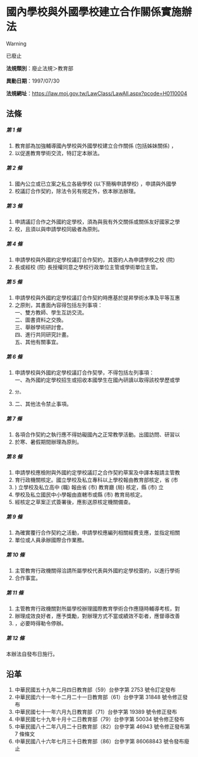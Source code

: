 # 國內學校與外國學校建立合作關係實施辦法
> [!WARNING]
> 已廢止

**法規類別**：廢止法規＞教育部

**異動日期**：1997/07/30  

**法規網址**：https://law.moj.gov.tw/LawClass/LawAll.aspx?pcode=H0110004



## 法條
##### 第 1 條
1. 教育部為加強輔導國內學校與外國學校建立合作關係 (包括姊妹關係) ，
1. 以促進教育學術交流，特訂定本辦法。

##### 第 2 條
1. 國內公立或已立案之私立各級學校 (以下簡稱申請學校) ，申請與外國學
1. 校議訂合作契約，除法令另有規定外，依本辦法辦理。

##### 第 3 條
1. 申請議訂合作之外國約定學校，須為與我有外交關係或關係友好國家之學
1. 校，且須以與申請學校同級者為原則。

##### 第 4 條
1. 申請學校與外國約定學校議訂合作契約，其簽約人為申請學校之校 (院)
1. 長或經校 (院) 長授權同意之學校行政單位主管或學術單位主管。

##### 第 5 條
1. 申請學校與外國約定學校議訂合作契約時應基於提昇學術水準及平等互惠
1. 之原則，其書面內容得包括左列事項：  
一、雙方教師、學生互訪交流。  
二、圖書資料之交換。  
三、舉辦學術研討會。  
四、進行共同研究計畫。  
五、其他有關事宜。

##### 第 6 條
1. 申請學校與外國約定學校議訂合作契學，不得包括左列事項：  
一、為外國約定學校招生或招收本國學生在國內研讀以取得該校學歷或學
1.     分。
1. 二、其他法令禁止事項。

##### 第 7 條
1. 各項合作契約之執行應不得妨礙國內之正常教學活動。出國訪問、研習以
1. 於寒、暑假期間辦理為原則。

##### 第 8 條
1. 申請學校應檢附與外國約定學校議訂之合作契約草案及中譯本報請主管教
1. 育行政機關核定。國立學校及私立專科以上學校報由教育部核定，省 (市
1. ) 立學校及私立高中 (職) 報由省 (市) 教育廳 (局) 核定，縣 (市) 立
1. 學校及私立國民中小學報由直轄市或縣 (市) 教育局核定。
1. 經核定之草案正式簽署後，應影送原核定機關備查。

##### 第 9 條
1. 為確實覆行合作契約之活動，申請學校應編列相關經費支應，並指定相關
1. 單位或人員承辦國際合作業務。

##### 第 10 條
1. 主管教育行政機關得洽請所屬學校代表與外國約定學校簽約，以進行學術
1. 合作事宜。

##### 第 11 條
1. 主管教育行政機關對所屬學校辦理國際教育學術合作應隨時輔導考核，對
1. 辦理成效良好者，應予獎勵，對辦理方式不當或績效不彰者，應督導改善
1. ，必要時得勒令停辦。

##### 第 12 條
本辦法自發布日施行。

## 沿革
1. 中華民國五十九年二月四日教育部（59）台參字第 2753 號令訂定發布
1. 中華民國六十一年十二月二十一日教育部（61）台參字第 31848  號令修正發布
1. 中華民國七十一年六月九日教育部（71）台參字第 19389  號令修正發布
1. 中華民國七十九年十月十二日教育部（79）台參字第 50034  號令修正發布
1. 中華民國八十二年八月二十日教育部（82）台參字第 46943  號令修正發布第 7  條條文
1. 中華民國八十六年七月三十日教育部（86）台參字第 86068843 號令發布廢止
